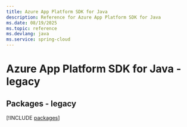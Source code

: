 ```yaml
---
title: Azure App Platform SDK for Java
description: Reference for Azure App Platform SDK for Java
ms.date: 08/19/2025
ms.topic: reference
ms.devlang: java
ms.service: spring-cloud
---
```

# Azure App Platform SDK for Java - legacy
## Packages - legacy
[!INCLUDE [packages](app-platform-index.md)]